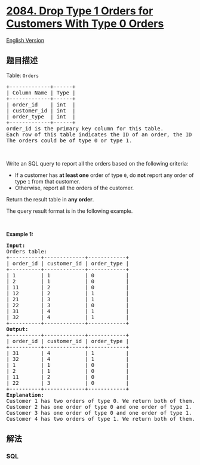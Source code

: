 # [2084. Drop Type 1 Orders for Customers With Type 0 Orders](https://leetcode-cn.com/problems/drop-type-1-orders-for-customers-with-type-0-orders)

[English Version](/solution/2000-2099/2084.Drop%20Type%201%20Orders%20for%20Customers%20With%20Type%200%20Orders/README_EN.md)

## 题目描述

<!-- 这里写题目描述 -->

<p>Table: <code>Orders</code></p>

<pre>
+-------------+------+
| Column Name | Type |
+-------------+------+
| order_id    | int  | 
| customer_id | int  |
| order_type  | int  | 
+-------------+------+
order_id is the primary key column for this table.
Each row of this table indicates the ID of an order, the ID of the customer who ordered it, and the order type.
The orders could be of type 0 or type 1.
</pre>

<p>&nbsp;</p>

<p>Write an SQL query to report all the orders based on the following criteria:</p>

<ul>
	<li>If a customer has <strong>at least one</strong> order of type <code>0</code>, do <strong>not</strong> report any order of type <code>1</code> from that customer.</li>
	<li>Otherwise, report all the orders of the customer.</li>
</ul>

<p>Return the result table in <strong>any order</strong>.</p>

<p>The query result format is in the following example.</p>

<p>&nbsp;</p>
<p><strong>Example 1:</strong></p>

<pre>
<strong>Input:</strong> 
Orders table:
+----------+-------------+------------+
| order_id | customer_id | order_type |
+----------+-------------+------------+
| 1        | 1           | 0          |
| 2        | 1           | 0          |
| 11       | 2           | 0          |
| 12       | 2           | 1          |
| 21       | 3           | 1          |
| 22       | 3           | 0          |
| 31       | 4           | 1          |
| 32       | 4           | 1          |
+----------+-------------+------------+
<strong>Output:</strong> 
+----------+-------------+------------+
| order_id | customer_id | order_type |
+----------+-------------+------------+
| 31       | 4           | 1          |
| 32       | 4           | 1          |
| 1        | 1           | 0          |
| 2        | 1           | 0          |
| 11       | 2           | 0          |
| 22       | 3           | 0          |
+----------+-------------+------------+
<strong>Explanation:</strong> 
Customer 1 has two orders of type 0. We return both of them.
Customer 2 has one order of type 0 and one order of type 1. We only return the order of type 0.
Customer 3 has one order of type 0 and one order of type 1. We only return the order of type 0.
Customer 4 has two orders of type 1. We return both of them.
</pre>

## 解法

<!-- 这里可写通用的实现逻辑 -->

<!-- tabs:start -->

### **SQL**

<!-- 这里可写当前语言的特殊实现逻辑 -->

```sql

```

<!-- tabs:end -->
